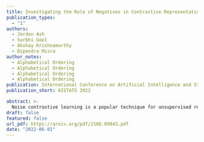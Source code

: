 ```yaml
---
title: Investigating the Role of Negatives in Contrastive Representation Learning
publication_types:
  - "1"
authors:
  - Jordan Ash
  - Surbhi Goel
  - Akshay Krishnamurthy
  - Dipendra Misra
author_notes:
  - Alphabetical Ordering
  - Alphabetical Ordering
  - Alphabetical Ordering
  - Alphabetical Ordering
publication: International Conference on Artificial Intelligence and Statistics (AISTATS) 2022
publication_short: AISTATS 2022

abstract: >-
  Noise contrastive learning is a popular technique for unsupervised representation learning. In this approach, a representation is obtained via reduction to supervised learning, where given a notion of semantic similarity, the learner tries to distinguish a similar (positive) example from a collection of random (negative) examples. The success of modern contrastive learning pipelines relies on many parameters such as the choice of data augmentation, the number of negative examples, and the batch size; however, there is limited understanding as to how these parameters interact and affect downstream performance. We focus on disambiguating the role of one of these parameters: the number of negative examples. Theoretically, we show the existence of a collision-coverage trade-off suggesting that the optimal number of negative examples should scale with the number of underlying concepts in the data. Empirically, we scrutinize the role of the number of negatives in both NLP and vision tasks. In the NLP task, we find that the results broadly agree with our theory, while our vision experiments are murkier with performance sometimes even being insensitive to the number of negatives. We discuss plausible explanations for this behavior and suggest future directions to better align theory and practice.
draft: false
featured: false
url_pdf: https://arxiv.org/pdf/2106.09943.pdf
date: "2022-06-01"
---
```

